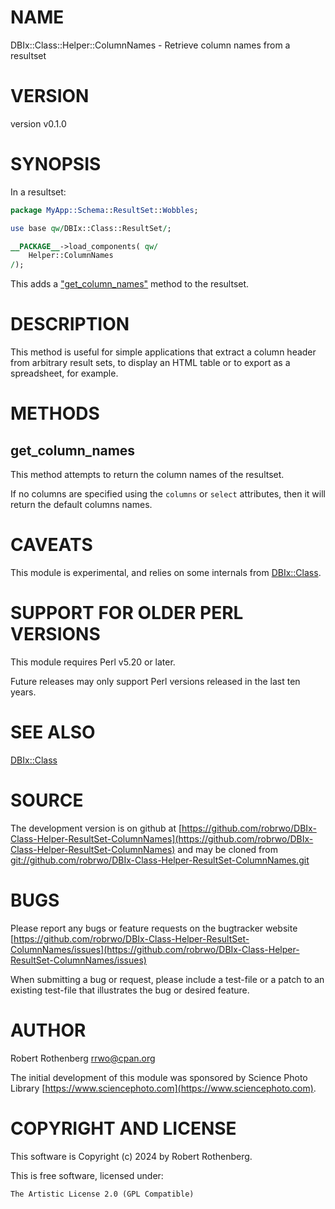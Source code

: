# NAME

DBIx::Class::Helper::ColumnNames - Retrieve column names from a resultset

# VERSION

version v0.1.0

# SYNOPSIS

In a resultset:

```perl
package MyApp::Schema::ResultSet::Wobbles;

use base qw/DBIx::Class::ResultSet/;

__PACKAGE__->load_components( qw/
    Helper::ColumnNames
/);
```

This adds a ["get\_column\_names"](#get_column_names) method to the resultset.

# DESCRIPTION

This method is useful for simple applications that extract a column header from arbitrary result sets, to display an
HTML table or to export as a spreadsheet, for example.

# METHODS

## get\_column\_names

This method attempts to return the column names of the resultset.

If no columns are specified using the `columns` or `select` attributes, then it will return the default columns names.

# CAVEATS

This module is experimental, and relies on some internals from [DBIx::Class](https://metacpan.org/pod/DBIx%3A%3AClass).

# SUPPORT FOR OLDER PERL VERSIONS

This module requires Perl v5.20 or later.

Future releases may only support Perl versions released in the last ten years.

# SEE ALSO

[DBIx::Class](https://metacpan.org/pod/DBIx%3A%3AClass)

# SOURCE

The development version is on github at [https://github.com/robrwo/DBIx-Class-Helper-ResultSet-ColumnNames](https://github.com/robrwo/DBIx-Class-Helper-ResultSet-ColumnNames)
and may be cloned from [git://github.com/robrwo/DBIx-Class-Helper-ResultSet-ColumnNames.git](git://github.com/robrwo/DBIx-Class-Helper-ResultSet-ColumnNames.git)

# BUGS

Please report any bugs or feature requests on the bugtracker website
[https://github.com/robrwo/DBIx-Class-Helper-ResultSet-ColumnNames/issues](https://github.com/robrwo/DBIx-Class-Helper-ResultSet-ColumnNames/issues)

When submitting a bug or request, please include a test-file or a
patch to an existing test-file that illustrates the bug or desired
feature.

# AUTHOR

Robert Rothenberg <rrwo@cpan.org>

The initial development of this module was sponsored by Science Photo
Library [https://www.sciencephoto.com](https://www.sciencephoto.com).

# COPYRIGHT AND LICENSE

This software is Copyright (c) 2024 by Robert Rothenberg.

This is free software, licensed under:

```
The Artistic License 2.0 (GPL Compatible)
```
